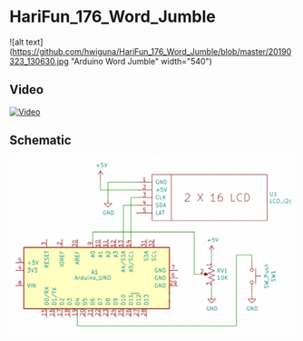 # HariFun_176_Word_Jumble

![alt text](https://github.com/hwiguna/HariFun_176_Word_Jumble/blob/master/20190323_130630.jpg "Arduino Word Jumble"  width="540")

## Video
[![Video](http://img.youtube.com/vi/w__20bg0_ts/0.jpg)](http://www.youtube.com/watch?v=w__20bg0_ts)

## Schematic
![Schematic](https://github.com/hwiguna/HariFun_175_Arduino_CardTrick/blob/master/Schematic.PNG "Schematic")


